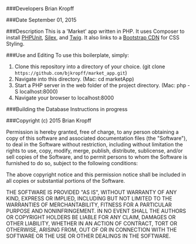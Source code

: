 ###Developers
Brian Kropff

###Date
September 01, 2015

###Description
This is a 'Market' app written in PHP. It uses Composer to install [PHPUnit](https://phpunit.de/), [Silex](http://silex.sensiolabs.org/), and [Twig](http://twig.sensiolabs.org/).  It also links to a [Bootstrap CDN](http://www.bootstrapcdn.com/) for CSS Styling.

###Use and Editing
To use this boilerplate, simply: <br />
1. Clone this repository into a directory of your choice. (git clone `https://github.com/bjkropff/market_app.git`)<br />
2. Navigate into this directory. (Mac: cd marketApp)<br />
3. Start a PHP server in the web folder of the project directory. (Mac: php -S localhost:8000)<br />
4. Navigate your browser to localhost:8000

###Building the Database
Instructions in progress

###Copyright (c) 2015 Brian Kropff

Permission is hereby granted, free of charge, to any person obtaining a copy
of this software and associated documentation files (the "Software"), to deal
in the Software without restriction, including without limitation the rights
to use, copy, modify, merge, publish, distribute, sublicense, and/or sell
copies of the Software, and to permit persons to whom the Software is
furnished to do so, subject to the following conditions:

The above copyright notice and this permission notice shall be included in
all copies or substantial portions of the Software.

THE SOFTWARE IS PROVIDED "AS IS", WITHOUT WARRANTY OF ANY KIND, EXPRESS OR
IMPLIED, INCLUDING BUT NOT LIMITED TO THE WARRANTIES OF MERCHANTABILITY,
FITNESS FOR A PARTICULAR PURPOSE AND NONINFRINGEMENT. IN NO EVENT SHALL THE
AUTHORS OR COPYRIGHT HOLDERS BE LIABLE FOR ANY CLAIM, DAMAGES OR OTHER
LIABILITY, WHETHER IN AN ACTION OF CONTRACT, TORT OR OTHERWISE, ARISING FROM,
OUT OF OR IN CONNECTION WITH THE SOFTWARE OR THE USE OR OTHER DEALINGS IN
THE SOFTWARE.

